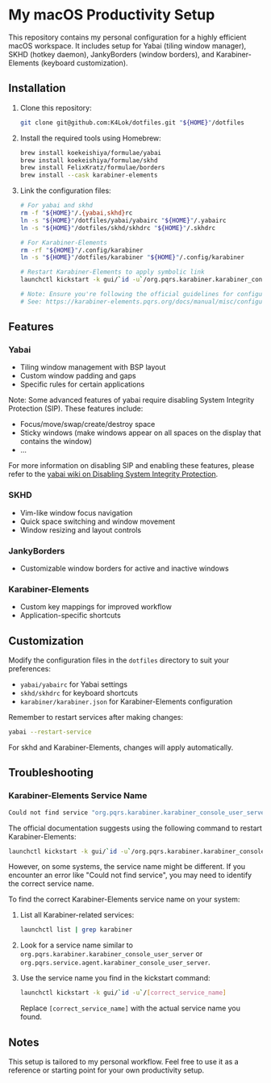 # My macOS Productivity Setup

This repository contains my personal configuration for a highly efficient macOS workspace. It includes setup for Yabai (tiling window manager), SKHD (hotkey daemon), JankyBorders (window borders), and Karabiner-Elements (keyboard customization).

## Installation

1. Clone this repository:

   ```sh
   git clone git@github.com:K4Lok/dotfiles.git "${HOME}"/dotfiles
   ```

2. Install the required tools using Homebrew:

   ```sh
   brew install koekeishiya/formulae/yabai
   brew install koekeishiya/formulae/skhd
   brew install FelixKratz/formulae/borders
   brew install --cask karabiner-elements
   ```

3. Link the configuration files:

   ```sh
   # For yabai and skhd
   rm -f "${HOME}"/.{yabai,skhd}rc
   ln -s "${HOME}"/dotfiles/yabai/yabairc "${HOME}"/.yabairc
   ln -s "${HOME}"/dotfiles/skhd/skhdrc "${HOME}"/.skhdrc

   # For Karabiner-Elements
   rm -rf "${HOME}"/.config/karabiner
   ln -s "${HOME}"/dotfiles/karabiner "${HOME}"/.config/karabiner

   # Restart Karabiner-Elements to apply symbolic link
   launchctl kickstart -k gui/`id -u`/org.pqrs.karabiner.karabiner_console_user_server

   # Note: Ensure you're following the official guidelines for configuration file paths
   # See: https://karabiner-elements.pqrs.org/docs/manual/misc/configuration-file-path/
   ```

## Features

### Yabai
- Tiling window management with BSP layout
- Custom window padding and gaps
- Specific rules for certain applications

Note: Some advanced features of yabai require disabling System Integrity Protection (SIP). These features include:
- Focus/move/swap/create/destroy space
- Sticky windows (make windows appear on all spaces on the display that contains the window)
- ...

For more information on disabling SIP and enabling these features, please refer to the [yabai wiki on Disabling System Integrity Protection](https://github.com/koekeishiya/yabai/wiki/Disabling-System-Integrity-Protection).

### SKHD
- Vim-like window focus navigation
- Quick space switching and window movement
- Window resizing and layout controls

### JankyBorders
- Customizable window borders for active and inactive windows

### Karabiner-Elements
- Custom key mappings for improved workflow
- Application-specific shortcuts

## Customization

Modify the configuration files in the `dotfiles` directory to suit your preferences:

- `yabai/yabairc` for Yabai settings
- `skhd/skhdrc` for keyboard shortcuts
- `karabiner/karabiner.json` for Karabiner-Elements configuration

Remember to restart services after making changes:

```sh
yabai --restart-service
```

For skhd and Karabiner-Elements, changes will apply automatically.

## Troubleshooting

### Karabiner-Elements Service Name

```sh
Could not find service "org.pqrs.karabiner.karabiner_console_user_server" in domain for user gui: 501
```

The official documentation suggests using the following command to restart Karabiner-Elements:

```sh
launchctl kickstart -k gui/`id -u`/org.pqrs.karabiner.karabiner_console_user_server
```

However, on some systems, the service name might be different. If you encounter an error like "Could not find service", you may need to identify the correct service name.

To find the correct Karabiner-Elements service name on your system:

1. List all Karabiner-related services:
   ```sh
   launchctl list | grep karabiner
   ```

2. Look for a service name similar to `org.pqrs.karabiner.karabiner_console_user_server` or `org.pqrs.service.agent.karabiner_console_user_server`.

3. Use the service name you find in the kickstart command:
   ```sh
   launchctl kickstart -k gui/`id -u`/[correct_service_name]
   ```

   Replace `[correct_service_name]` with the actual service name you found.


## Notes

This setup is tailored to my personal workflow. Feel free to use it as a reference or starting point for your own productivity setup.